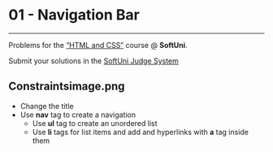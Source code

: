 ﻿# 01 - Navigation Bar
------
Problems for the [“HTML and CSS”](#) course @ **SoftUni**.

Submit your solutions in the [SoftUni Judge System](https://judge.softuni.bg/Contests/#!/List/ByCategory/165/HTML-and-CSS)

## Constraintsimage.png
* Change the title
* Use **nav** tag to create a navigation
    * Use **ul** tag to create an unordered list
    * Use **li** tags for list items and add and hyperlinks with **a** tag inside them